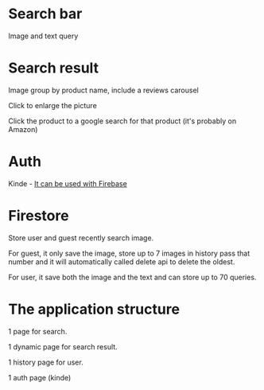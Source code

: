 # Search bar

Image and text query

# Search result

Image group by product name, include a reviews carousel

Click to enlarge the picture

Click the product to a google search for that product (it's probably on Amazon)

# Auth

Kinde - [It can be used with Firebase](https://kinde.com/blog/engineering/kinde-with-firebase/)

# Firestore

Store user and guest recently search image.

For guest, it only save the image, store up to 7 images in history pass that number and it will automatically called delete api to delete the oldest.

For user, it save both the image and the text and can store up to 70 queries.

# The application structure

1 page for search.

1 dynamic page for search result.

1 history page for user.

1 auth page (kinde)
